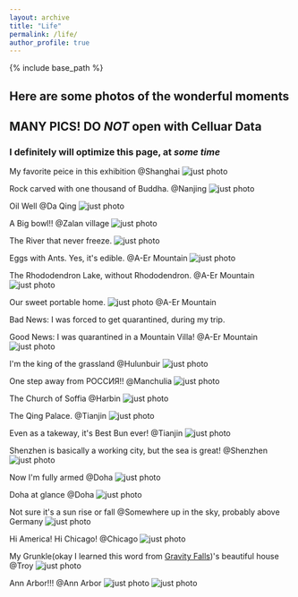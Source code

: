 ```yaml
---
layout: archive
title: "Life"
permalink: /life/
author_profile: true
---
```


{% include base_path %}

## Here are some photos of the wonderful moments 

## MANY PICS! DO *NOT* open with Celluar Data

### I definitely will optimize this page, at *some time*

My favorite peice in this exhibition @Shanghai
![just photo](../images/Life/shanghai_art.png)


Rock carved with one thousand of Buddha. @Nanjing
![just photo](../images/Life/O@853DZI]%V}UX~3X_TR1JP.png)

Oil Well @Da Qing
![just photo](../images/Life/IMG_0047.JPG)

A Big bowl!! @Zalan village
![just photo](../images/Life/IMG_0104.JPG)

The River that never freeze.
![just photo](../images/Life/IMG_0135.JPG)

Eggs with Ants. Yes, it's edible. @A-Er Mountain
![just photo](../images/Life/IMG_0141.JPG)

The Rhododendron Lake, without Rhododendron. @A-Er Mountain
![just photo](../images/Life/IMG_0153.JPG)

Our sweet portable home.
![just photo](../images/Life/IMG_0191.JPG) @A-Er Mountain

Bad News: I was forced to get quarantined, during my trip.

Good News: I was quarantined in a Mountain Villa! @A-Er Mountain
![just photo](../images/Life/IMG_0217.JPG)

I'm the king of the grassland @Hulunbuir
![just photo](../images/Life/IMG_0270.JPG)

One step away from РОССИЯ!! @Manchulia
![just photo](../images/Life/IMG_0398.JPG)

The Church of Soffia @Harbin
![just photo](../images/Life/IMG_0419.JPG)

The Qing Palace. @Tianjin
![just photo](../images/Life/IMG_0438.JPG)

Even as a takeway, it's Best Bun ever! @Tianjin
![just photo](../images/Life/IMG_0465.JPG)

Shenzhen is basically a working city, but the sea is great! @Shenzhen
![just photo](../images/Life/IMG_0789.JPG)

Now I'm fully armed @Doha
![just photo](../images/Life/IMG_0864.JPG)

Doha at glance @Doha
![just photo](../images/Life/IMG_0868.JPG)

Not sure it's a sun rise or fall @Somewhere up in the sky, probably above Germany
![just photo](../images/Life/IMG_0888.JPG)

Hi America! Hi Chicago! @Chicago
![just photo](../images/Life/IMG_0904.JPG)

My Grunkle(okay I learned this word from [Gravity Falls](https://www.youtube.com/show/SCXNazqGqx1fZ2wWmwf9L75w?season=1&sbp=CgEx))'s beautiful house  @Troy
![just photo](../images/Life/IMG_0938.JPG)

Ann Arbor!!! @Ann Arbor
![just photo](../images/Life/IMG_0960.JPG)
![just photo](../images/Life/IMG_0995.JPG)